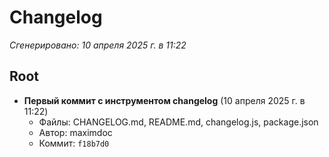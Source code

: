 # Changelog

*Сгенерировано: 10 апреля 2025 г. в 11:22*

## Root

- **Первый коммит с инструментом changelog** (10 апреля 2025 г. в 11:22)
  - Файлы: CHANGELOG.md, README.md, changelog.js, package.json
  - Автор: maximdoc
  - Коммит: `f18b7d0`

